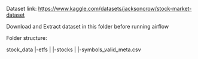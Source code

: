 Dataset link: https://www.kaggle.com/datasets/jacksoncrow/stock-market-dataset

Download and Extract dataset in this folder before running airflow

Folder structure:

stock_data
    |-etfs
    |
    |-stocks
    |
    |-symbols_valid_meta.csv
